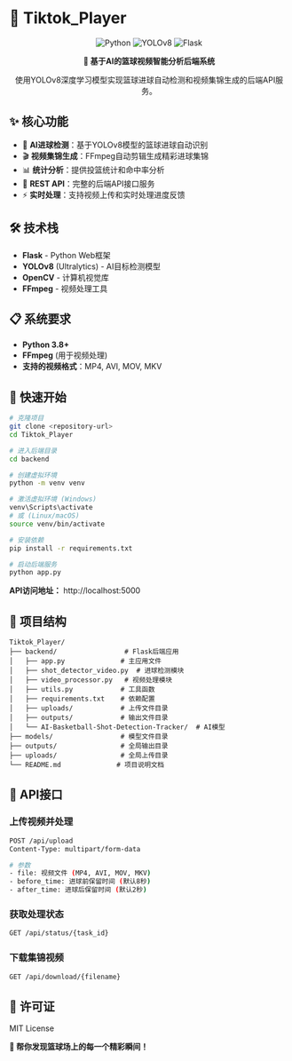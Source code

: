 # 🏀 Tiktok_Player

<div align="center">

![Python](https://img.shields.io/badge/Python-3.8+-blue?style=for-the-badge&logo=python)
![YOLOv8](https://img.shields.io/badge/YOLOv8-AI%20Detection-green?style=for-the-badge)
![Flask](https://img.shields.io/badge/Flask-Backend-red?style=for-the-badge&logo=flask)

**🎯 基于AI的篮球视频智能分析后端系统**

使用YOLOv8深度学习模型实现篮球进球自动检测和视频集锦生成的后端API服务。

</div>

## ✨ 核心功能

- 🎯 **AI进球检测**：基于YOLOv8模型的篮球进球自动识别
- 🎬 **视频集锦生成**：FFmpeg自动剪辑生成精彩进球集锦
- 📊 **统计分析**：提供投篮统计和命中率分析
- 🚀 **REST API**：完整的后端API接口服务
- ⚡ **实时处理**：支持视频上传和实时处理进度反馈

## 🛠️ 技术栈

- **Flask** - Python Web框架
- **YOLOv8** (Ultralytics) - AI目标检测模型
- **OpenCV** - 计算机视觉库
- **FFmpeg** - 视频处理工具

## 📋 系统要求

- **Python 3.8+**
- **FFmpeg** (用于视频处理)
- **支持的视频格式**：MP4, AVI, MOV, MKV

## 🚀 快速开始

```bash
# 克隆项目
git clone <repository-url>
cd Tiktok_Player

# 进入后端目录
cd backend

# 创建虚拟环境
python -m venv venv

# 激活虚拟环境 (Windows)
venv\Scripts\activate
# 或 (Linux/macOS)
source venv/bin/activate

# 安装依赖
pip install -r requirements.txt

# 启动后端服务
python app.py
```

**API访问地址：** http://localhost:5000

## 📁 项目结构

```
Tiktok_Player/
├── backend/                 # Flask后端应用
│   ├── app.py              # 主应用文件
│   ├── shot_detector_video.py  # 进球检测模块
│   ├── video_processor.py   # 视频处理模块
│   ├── utils.py            # 工具函数
│   ├── requirements.txt    # 依赖配置
│   ├── uploads/            # 上传文件目录
│   ├── outputs/            # 输出文件目录
│   └── AI-Basketball-Shot-Detection-Tracker/  # AI模型
├── models/                 # 模型文件目录
├── outputs/                # 全局输出目录
├── uploads/                # 全局上传目录
└── README.md              # 项目说明文档
```

## 📡 API接口

### 上传视频并处理
```bash
POST /api/upload
Content-Type: multipart/form-data

# 参数
- file: 视频文件 (MP4, AVI, MOV, MKV)
- before_time: 进球前保留时间 (默认8秒)
- after_time: 进球后保留时间 (默认2秒)
```

### 获取处理状态
```bash
GET /api/status/{task_id}
```

### 下载集锦视频
```bash
GET /api/download/{filename}
```

## 📄 许可证

MIT License







**🏀 帮你发现篮球场上的每一个精彩瞬间！**